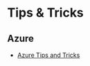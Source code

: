# Tips & Tricks

## Azure

- [Azure Tips and Tricks](https://microsoft.github.io/AzureTipsAndTricks/)
